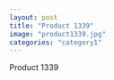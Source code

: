 ```yaml
---
layout: post
title: "Product 1339"
image: "product1339.jpg"
categories: "category1"
---
```

Product 1339
